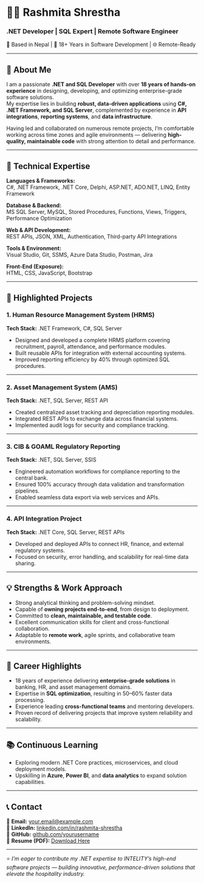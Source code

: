 # 👩‍💻 Rashmita Shrestha  
### .NET Developer | SQL Expert | Remote Software Engineer  

📍 Based in Nepal | 💼 18+ Years in Software Development | 🌐 Remote-Ready  

---

## 🧭 About Me
I am a passionate **.NET and SQL Developer** with over **18 years of hands-on experience** in designing, developing, and optimizing enterprise-grade software solutions.  
My expertise lies in building **robust, data-driven applications** using **C#, .NET Framework, and SQL Server**, complemented by experience in **API integrations**, **reporting systems**, and **data infrastructure**.

Having led and collaborated on numerous remote projects, I’m comfortable working across time zones and agile environments — delivering **high-quality, maintainable code** with strong attention to detail and performance.

---

## 🚀 Technical Expertise
**Languages & Frameworks:**  
C#, .NET Framework, .NET Core, Delphi, ASP.NET, ADO.NET, LINQ, Entity Framework  

**Database & Backend:**  
MS SQL Server, MySQL, Stored Procedures, Functions, Views, Triggers, Performance Optimization  

**Web & API Development:**  
REST APIs, JSON, XML, Authentication, Third-party API Integrations  

**Tools & Environment:**  
Visual Studio, Git, SSMS, Azure Data Studio, Postman, Jira  

**Front-End (Exposure):**  
HTML, CSS, JavaScript, Bootstrap  

---

## 🧩 Highlighted Projects

### 1. Human Resource Management System (HRMS)
**Tech Stack:** .NET Framework, C#, SQL Server  
- Designed and developed a complete HRMS platform covering recruitment, payroll, attendance, and performance modules.  
- Built reusable APIs for integration with external accounting systems.  
- Improved reporting efficiency by 40% through optimized SQL procedures.  

---

### 2. Asset Management System (AMS)
**Tech Stack:** .NET, SQL Server, REST API  
- Created centralized asset tracking and depreciation reporting modules.  
- Integrated REST APIs to exchange data across financial systems.  
- Implemented audit logs for security and compliance tracking.  

---

### 3. CIB & GOAML Regulatory Reporting
**Tech Stack:** .NET, SQL Server, SSIS  
- Engineered automation workflows for compliance reporting to the central bank.  
- Ensured 100% accuracy through data validation and transformation pipelines.  
- Enabled seamless data export via web services and APIs.  

---

### 4. API Integration Project
**Tech Stack:** .NET Core, SQL Server, REST APIs  
- Developed and deployed APIs to connect HR, finance, and external regulatory systems.  
- Focused on security, error handling, and scalability for real-time data sharing.  

---

## 💡 Strengths & Work Approach
- Strong analytical thinking and problem-solving mindset.  
- Capable of **owning projects end-to-end**, from design to deployment.  
- Committed to **clean, maintainable, and testable code**.  
- Excellent communication skills for client and cross-functional collaboration.  
- Adaptable to **remote work**, agile sprints, and collaborative team environments.  

---

## 🎯 Career Highlights
- 18 years of experience delivering **enterprise-grade solutions** in banking, HR, and asset management domains.  
- Expertise in **SQL optimization**, resulting in 50–60% faster data processing.  
- Experience leading **cross-functional teams** and mentoring developers.  
- Proven record of delivering projects that improve system reliability and scalability.  

---

## 📚 Continuous Learning
- Exploring modern .NET Core practices, microservices, and cloud deployment models.  
- Upskilling in **Azure**, **Power BI**, and **data analytics** to expand solution capabilities.  

---

## 📞 Contact
📧 **Email:** your.email@example.com  
🔗 **LinkedIn:** [linkedin.com/in/rashmita-shrestha](https://linkedin.com/in/rashmita-shrestha)  
💼 **GitHub:** [github.com/yourusername](https://github.com/yourusername)  
📄 **Resume (PDF):** [Download Here](link-to-your-resume.pdf)  

---

⭐ *I’m eager to contribute my .NET expertise to INTELITY’s high-end software projects — building innovative, performance-driven solutions that elevate the hospitality industry.*

